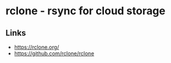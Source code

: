 # rclone - rsync for cloud storage

## Links
- https://rclone.org/
- https://github.com/rclone/rclone
